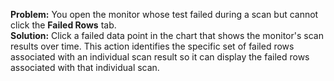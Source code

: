 **Problem:** You open the monitor whose test failed during a scan but cannot click the **Failed Rows** tab. <br />
**Solution:** Click a failed data point in the chart that shows the monitor's scan results over time. This action identifies the specific set of failed rows associated with an individual scan result so it can display the failed rows associated with that individual scan. 